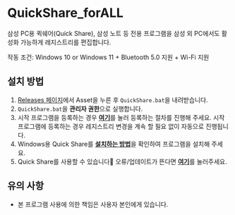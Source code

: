 # QuickShare_forALL

삼성 PC용 퀵쉐어(Quick Share), 삼성 노트 등 전용 프로그램을 삼성 외 PC에서도 활성화 가능하게 레지스트리를 편집합니다.

작동 조건: Windows 10 or Windows 11 + Bluetooth 5.0 지원 + Wi-Fi 지원

## 설치 방법

1. [Releases 페이지](https://github.com/dhlife09/QuickShare_forALL/releases)에서 Asset을 누른 후 `QuickShare.bat`을 내려받습니다.
2. `QuickShare.bat`을 **관리자 권한**으로 실행합니다.
3. 시작 프로그램을 등록하는 경우 [**여기**](https://github.com/dhlife09/QuickShare_forALL/blob/main/README_schedtasks.md)를 눌러 등록하는 절차를 진행해 주세요. 시작 프로그램에 등록하는 경우 레지스트리 변경을 계속 할 필요 없이 자동으로 진행됩니다.
4. Windows용 Quick Share를 [**설치하는 방법**](https://github.com/dhlife09/QuickShare_forALL/blob/main/README_installQS.md)을 확인하여 프로그램을 설치해 주세요.
5. Quick Share를 사용할 수 있습니다🎉 오류/업데이트가 뜬다면 [**여기**](https://github.com/dhlife09/QuickShare_forALL/blob/main/README_updateReq.md)를 눌러주세요.

## 유의 사항
- 본 프로그램 사용에 의한 책임은 사용자 본인에게 있습니다.
